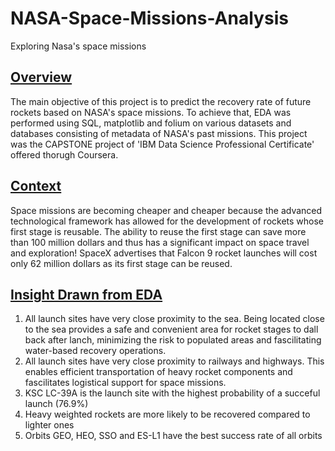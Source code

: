 # NASA-Space-Missions-Analysis
Exploring Nasa's space missions

## <u>Overview</u>
The main objective of this project is to predict the recovery rate of future rockets based on NASA's space missions. To achieve that, EDA was performed using SQL, matplotlib and folium on various datasets and databases consisting of metadata of NASA's past missions. This project was the CAPSTONE project of 'IBM Data Science Professional Certificate' offered thorugh Coursera.

## <u>Context</u>
Space missions are becoming cheaper and cheaper because the advanced technological framework has allowed for the development of rockets whose first stage is reusable. The ability to reuse the first stage can save more than 100 million dollars and thus has a significant  impact on space travel and exploration! SpaceX advertises that Falcon 9 rocket launches will cost only 62 million dollars as its first stage can be reused. 

## <u>Insight Drawn from EDA</u>
1. All launch sites have very close proximity to the sea. Being located close to the sea provides a safe and convenient area for rocket stages to dall back after lanch, minimizing the risk to populated areas and fascilitating water-based recovery operations.
2. All launch sites have very close proximity to railways and highways. This enables efficient transportation of heavy rocket components and fascilitates logistical support for space missions.
3. KSC LC-39A is the launch site with the highest probability of a succeful launch (76.9%)
4. Heavy weighted rockets are more likely to be recovered compared to lighter ones
5. Orbits GEO, HEO, SSO and ES-L1 have the best success rate of all orbits
